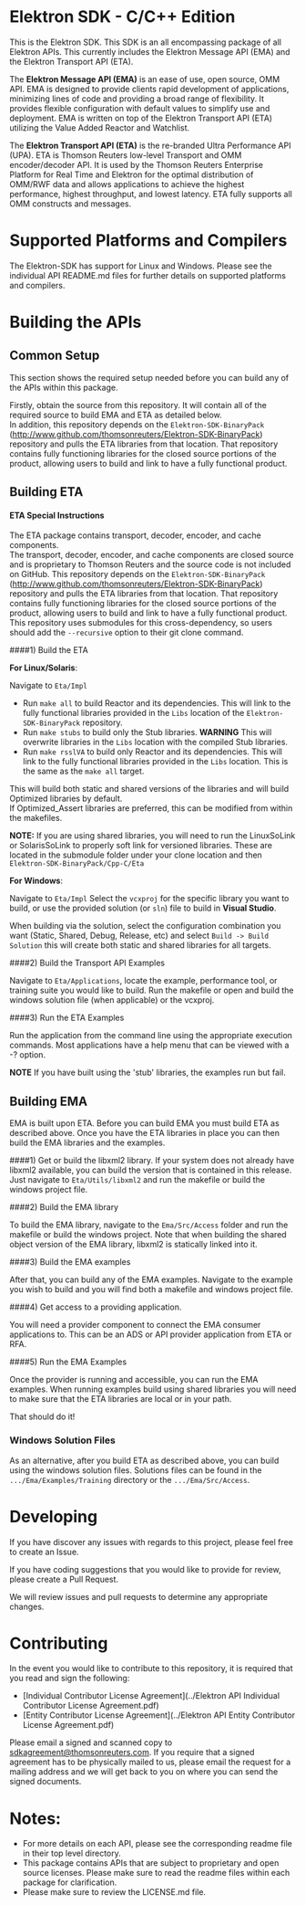 # Elektron SDK - C/C++ Edition
This is the Elektron SDK. This SDK is an all encompassing package of all Elektron APIs. This currently includes the Elektron Message API (EMA) and the Elektron Transport API (ETA).

The **Elektron Message API (EMA)** is an ease of use, open source, OMM API. EMA is designed to provide clients rapid development of applications, minimizing lines of code and providing a broad range of flexibility. It provides flexible configuration with default values to simplify use and deployment.  EMA is written on top of the Elektron Transport API (ETA) utilizing the Value Added Reactor and Watchlist. 

The **Elektron Transport API (ETA)** is the re-branded Ultra Performance API (UPA). ETA is Thomson Reuters low-level 
Transport and OMM encoder/decoder API.  It is used by the Thomson Reuters Enterprise Platform for Real Time and Elektron for the optimal distribution of OMM/RWF data and allows applications to achieve the highest performance, highest throughput, and lowest latency. ETA fully supports all OMM constructs and messages. 

# Supported Platforms and Compilers

The Elektron-SDK has support for Linux and Windows.  Please see the individual API README.md files for further details on supported platforms and compilers.

# Building the APIs

## Common Setup
This section shows the required setup needed before you can build any of the APIs within this package.

Firstly, obtain the source from this repository. It will contain all of the required source to build EMA and ETA as detailed below.  
In addition, this repository depends on the `Elektron-SDK-BinaryPack` (http://www.github.com/thomsonreuters/Elektron-SDK-BinaryPack) repository and pulls the ETA libraries from that location.  That repository contains fully functioning libraries for the closed source portions of the product, allowing users to build and link to have a fully functional product. 


## Building ETA

#### ETA Special Instructions
The ETA package contains transport, decoder, encoder, and cache components.  
The transport, decoder, encoder, and cache components are closed source and is proprietary to Thomson Reuters and the source code is not included on GitHub. 
This repository depends on the `Elektron-SDK-BinaryPack` (http://www.github.com/thomsonreuters/Elektron-SDK-BinaryPack) repository and pulls the ETA libraries from that location.  That repository contains fully functioning libraries for the closed source portions of the product, allowing users to build and link to have a fully functional product.
This repository uses submodules for this cross-dependency, so users should add the `--recursive` option to their git clone command.

####1) Build the ETA 

**For Linux/Solaris**:

Navigate to `Eta/Impl` 
-	Run `make all` to build Reactor and its dependencies.  This will link to the fully functional libraries provided in the `Libs` location of the `Elektron-SDK-BinaryPack` repository.
-	Run `make stubs` to build only the Stub libraries.  **WARNING** This will overwrite libraries in the `Libs` location with the compiled Stub libraries.
-	Run `make rsslVA` to build only Reactor and its dependencies.  This will link to the fully functional libraries provided in the `Libs` location.  This is the same as the `make all` target.

This will build both static and shared versions of the libraries and will build Optimized libraries by default.  
If Optimized_Assert libraries are preferred, this can be modified from within the makefiles.

**NOTE:** If you are using shared libraries, you will need to run the LinuxSoLink or SolarisSoLink to properly soft link for versioned libraries. These are located in the submodule folder under your clone location and then `Elektron-SDK-BinaryPack/Cpp-C/Eta`

**For Windows**:

Navigate to `Eta/Impl` 
Select the `vcxproj` for the specific library you want to build, or use the provided solution (or `sln`) file to build in **Visual Studio**.  

When building via the solution, select the configuration combination you want (Static, Shared, Debug, Release, etc) and select `Build -> Build Solution` this will create both static and shared libraries for all targets.  


####2) Build the Transport API Examples

Navigate to `Eta/Applications`, locate the example, performance tool, or training suite you would like to build. Run the makefile or open and build the windows solution file (when applicable) or the vcxproj.

####3) Run the ETA Examples

Run the application from the command line using the appropriate execution commands.  Most applications have a help menu that can be viewed with a -? option.

**NOTE** If you have built using the 'stub' libraries, the examples run but fail.  

## Building EMA

EMA is built upon ETA.  Before you can build EMA you must build ETA as described above. Once you have the ETA libraries in place you can then build the EMA libraries and the examples.


####1) Get or build the libxml2 library.
If your system does not already have libxml2 available, you can build the version that is contained in this release. Just navigate to `Eta/Utils/libxml2` and run the makefile or build the windows project file. 



####2) Build the EMA library

To build the EMA library, navigate to the `Ema/Src/Access` folder and run the makefile or build the windows project. Note that when building the shared object version of the EMA library, libxml2 is statically linked into it.  

####3) Build the EMA examples

After that, you can build any of the EMA examples. Navigate to the example you wish to build and you will find both a makefile and windows project file.

####4) Get access to a providing application. 

You will need a provider component to connect the EMA consumer applications to.  This can be an ADS or API provider application from ETA or RFA.

####5) Run the EMA Examples

Once the provider is running and accessible, you can run the EMA examples.  When running examples build using shared libraries you will need to make sure that the ETA libraries are local or in your path.

That should do it!  

### Windows Solution Files

As an alternative, after you build ETA as described above, you can build using the windows solution files.  Solutions files can be found in the `.../Ema/Examples/Training` directory or the `.../Ema/Src/Access`.  


# Developing 

If you have discover any issues with regards to this project, please feel free to create an Issue.

If you have coding suggestions that you would like to provide for review, please create a Pull Request.

We will review issues and pull requests to determine any appropriate changes.


# Contributing
In the event you would like to contribute to this repository, it is required that you read and sign the following:

- [Individual Contributor License Agreement](../Elektron API Individual Contributor License Agreement.pdf)
- [Entity Contributor License Agreement](../Elektron API Entity Contributor License Agreement.pdf)

Please email a signed and scanned copy to sdkagreement@thomsonreuters.com.  If you require that a signed agreement has to be physically mailed to us, please email the request for a mailing address and we will get back to you on where you can send the signed documents.


# Notes:
- For more details on each API, please see the corresponding readme file in their top level directory.
- This package contains APIs that are subject to proprietary and open source licenses.  Please make sure to read the readme files within each package for clarification.
- Please make sure to review the LICENSE.md file.
